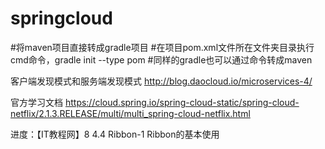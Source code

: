 # springcloud
#将maven项目直接转成gradle项目
#在项目pom.xml文件所在文件夹目录执行cmd命令，gradle init --type pom 
#同样的gradle也可以通过命令转成maven

客户端发现模式和服务端发现模式
http://blog.daocloud.io/microservices-4/

官方学习文档
https://cloud.spring.io/spring-cloud-static/spring-cloud-netflix/2.1.3.RELEASE/multi/multi_spring-cloud-netflix.html

进度：【IT教程网】8 4.4 Ribbon-1 Ribbon的基本使用